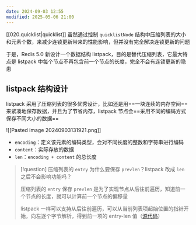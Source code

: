 ```yaml
---
date: 2024-09-03 12:55
modified: 2025-05-06 21:00
---
```


[[020.quicklist|quicklist]] 虽然通过控制 `quicklistNode` 结构中压缩列表的大小和元素个数，来减少连锁更新带来的性能影响，但并没有完全解决连锁更新的问题

于是，Redis 5.0 新设计一个数据结构 listpack，目的是替代压缩列表，它最大特点是 listpack 中每个节点不再包含前一个节点的长度，完全不会有连锁更新的隐患

## listpack 结构设计

listpack 采用了压缩列表的很多优秀设计，比如还是用==一块连续的内存空间==来紧凑地保存数据，并且为了节省内存，listpack 节点会==采用不同的编码方式保存不同大小的数据==

![[Pasted image 20240903131921.png]]

- `encoding`：定义该元素的编码类型，会对不同长度的整数和字符串进行编码
- `content`：实际存放的数据
- `len`：`encoding + content` 的总长度

> [!question] 压缩列表的 `entry` 为什么要保存 `prevlen`？listpack 改成 `len` 之后不会影响功能吗？
> 
> 压缩列表的 `entry` 保存 `prevlen` 是为了实现节点从后往前遍历，知道前一个节点的长度，就可以计算前一个节点的偏移量
> 
> listpack 一样可以支持从后往前遍历，可以从当前列表项起始位置的指针开始，向左逐个字节解析，得到前一项的 entry-len 值（[源代码](https://github.com/antirez/listpack/blob/master/listpack.c#L335)）
